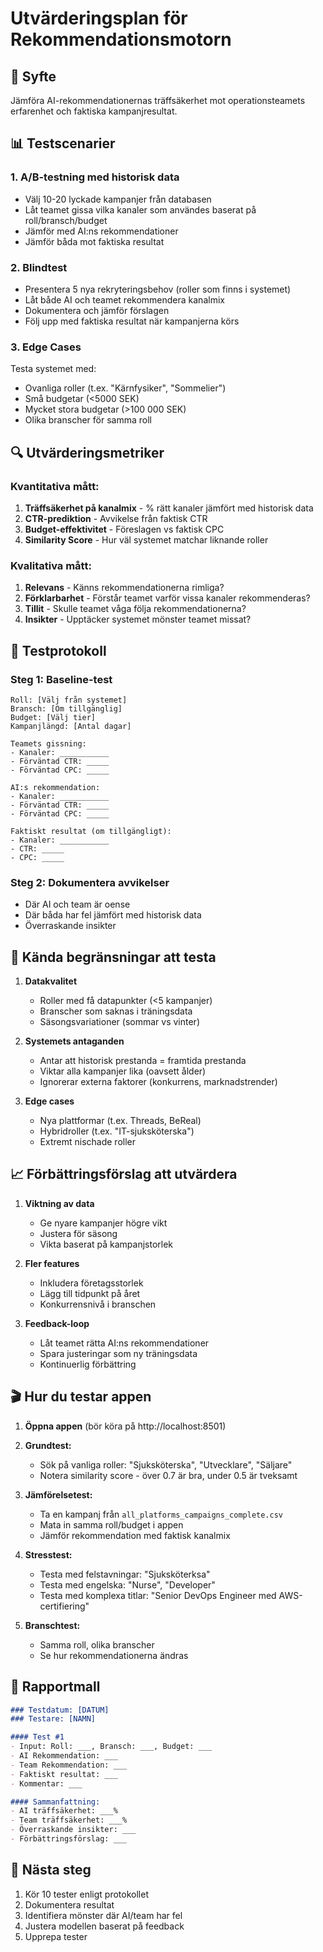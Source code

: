 # Utvärderingsplan för Rekommendationsmotorn

## 🎯 Syfte
Jämföra AI-rekommendationernas träffsäkerhet mot operationsteamets erfarenhet och faktiska kampanjresultat.

## 📊 Testscenarier

### 1. **A/B-testning med historisk data**
- Välj 10-20 lyckade kampanjer från databasen
- Låt teamet gissa vilka kanaler som användes baserat på roll/bransch/budget
- Jämför med AI:ns rekommendationer
- Jämför båda mot faktiska resultat

### 2. **Blindtest**
- Presentera 5 nya rekryteringsbehov (roller som finns i systemet)
- Låt både AI och teamet rekommendera kanalmix
- Dokumentera och jämför förslagen
- Följ upp med faktiska resultat när kampanjerna körs

### 3. **Edge Cases**
Testa systemet med:
- Ovanliga roller (t.ex. "Kärnfysiker", "Sommelier")
- Små budgetar (<5000 SEK)
- Mycket stora budgetar (>100 000 SEK)
- Olika branscher för samma roll

## 🔍 Utvärderingsmetriker

### Kvantitativa mått:
1. **Träffsäkerhet på kanalmix** - % rätt kanaler jämfört med historisk data
2. **CTR-prediktion** - Avvikelse från faktisk CTR
3. **Budget-effektivitet** - Föreslagen vs faktisk CPC
4. **Similarity Score** - Hur väl systemet matchar liknande roller

### Kvalitativa mått:
1. **Relevans** - Känns rekommendationerna rimliga?
2. **Förklarbarhet** - Förstår teamet varför vissa kanaler rekommenderas?
3. **Tillit** - Skulle teamet våga följa rekommendationerna?
4. **Insikter** - Upptäcker systemet mönster teamet missat?

## 🧪 Testprotokoll

### Steg 1: Baseline-test
```
Roll: [Välj från systemet]
Bransch: [Om tillgänglig]
Budget: [Välj tier]
Kampanjlängd: [Antal dagar]

Teamets gissning:
- Kanaler: ___________
- Förväntad CTR: _____
- Förväntad CPC: _____

AI:s rekommendation:
- Kanaler: ___________
- Förväntad CTR: _____
- Förväntad CPC: _____

Faktiskt resultat (om tillgängligt):
- Kanaler: ___________
- CTR: _____
- CPC: _____
```

### Steg 2: Dokumentera avvikelser
- Där AI och team är oense
- Där båda har fel jämfört med historisk data
- Överraskande insikter

## 🐛 Kända begränsningar att testa

1. **Datakvalitet**
   - Roller med få datapunkter (<5 kampanjer)
   - Branscher som saknas i träningsdata
   - Säsongsvariationer (sommar vs vinter)

2. **Systemets antaganden**
   - Antar att historisk prestanda = framtida prestanda
   - Viktar alla kampanjer lika (oavsett ålder)
   - Ignorerar externa faktorer (konkurrens, marknadstrender)

3. **Edge cases**
   - Nya plattformar (t.ex. Threads, BeReal)
   - Hybridroller (t.ex. "IT-sjuksköterska")
   - Extremt nischade roller

## 📈 Förbättringsförslag att utvärdera

1. **Viktning av data**
   - Ge nyare kampanjer högre vikt
   - Justera för säsong
   - Vikta baserat på kampanjstorlek

2. **Fler features**
   - Inkludera företagsstorlek
   - Lägg till tidpunkt på året
   - Konkurrensnivå i branschen

3. **Feedback-loop**
   - Låt teamet rätta AI:ns rekommendationer
   - Spara justeringar som ny träningsdata
   - Kontinuerlig förbättring

## 🎬 Hur du testar appen

1. **Öppna appen** (bör köra på http://localhost:8501)

2. **Grundtest:**
   - Sök på vanliga roller: "Sjuksköterska", "Utvecklare", "Säljare"
   - Notera similarity score - över 0.7 är bra, under 0.5 är tveksamt

3. **Jämförelsetest:**
   - Ta en kampanj från `all_platforms_campaigns_complete.csv`
   - Mata in samma roll/budget i appen
   - Jämför rekommendation med faktisk kanalmix

4. **Stresstest:**
   - Testa med felstavningar: "Sjuksköterksa"
   - Testa med engelska: "Nurse", "Developer"
   - Testa med komplexa titlar: "Senior DevOps Engineer med AWS-certifiering"

5. **Branschtest:**
   - Samma roll, olika branscher
   - Se hur rekommendationerna ändras

## 📝 Rapportmall

```markdown
### Testdatum: [DATUM]
### Testare: [NAMN]

#### Test #1
- Input: Roll: ___, Bransch: ___, Budget: ___
- AI Rekommendation: ___
- Team Rekommendation: ___
- Faktiskt resultat: ___
- Kommentar: ___

#### Sammanfattning:
- AI träffsäkerhet: ___%
- Team träffsäkerhet: ___%
- Överraskande insikter: ___
- Förbättringsförslag: ___
```

## 🚀 Nästa steg

1. Kör 10 tester enligt protokollet
2. Dokumentera resultat
3. Identifiera mönster där AI/team har fel
4. Justera modellen baserat på feedback
5. Upprepa tester
